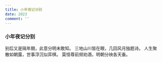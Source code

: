 ```yaml
---
title: 小年夜记分别
date: 2023
comment: ''
---
```

### 小年夜记分别

别后又是隔年期，此意分明未敢知。
三地山川皆在眼，几回风月独题诗。
人生聚散如朝露，世事浮沉似弈棋。
莫怪尊前频劝酒，明朝分袂各天垂。